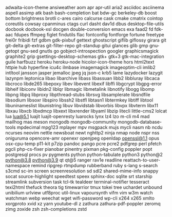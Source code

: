 adwaita-icon-theme
ansiweather
aom
apr
apr-util
aria2
asciidoc
asciinema
aspell
assimp
atk
bash
bash-completion
bat
bdw-gc
berkeley-db
boost
bottom
brightness
brotli
c-ares
cairo
calcurse
cask
cmake
cmatrix
cointop
coreutils
cowsay
cpanminus
ctags
curl
dasht
dav1d
dbus
desktop-file-utils
docbook
docbook-xsl
docgen
double-conversion
emacs
exa
faad2
fd
fdk-aac
fdupes
ffmpeg
figlet
findutils
flac
fontconfig
fontforge
fortune
freetype
frei0r
fribidi
fzf
gdbm
gdk-pixbuf
gettext
ghostscript
giflib
giflossy
girara
git
git-delta
git-extras
git-filter-repo
git-standup
gitui
glances
glib
gmp
gnu-getopt
gnu-sed
gnutls
go
gobject-introspection
googler
graphicsmagick
graphite2
grip
gsettings-desktop-schemas
gtk+
gtk+3
gtk-mac-integration
guile
harfbuzz
heroku
heroku-node
hicolor-icon-theme
hors
html2text
httpie
hub
hyperfine
icu4c
ilmbase
imagemagick
imageoptim-cli
imlib2
intltool
jansson
jasper
jemalloc
jpeg
jq
json-c
krb5
lame
lazydocker
lazygit
lazynpm
leptonica
libao
libarchive
libass
libassuan
libb2
libbluray
libcaca
libcroco
libde265
libepoxy
libev
libevent
libexif
libffi
libgcrypt
libgpg-error
libheif
libiconv
libidn2
liblqr
libmagic
libmetalink
libnotify
libogg
libomp
libpng
libpq
libproxy
libpthread-stubs
librsvg
libsamplerate
libsndfile
libsodium
libsoxr
libspiro
libssh2
libstfl
libtasn1
libtermkey
libtiff
libtool
libuninameslist
libunistring
libuv
libvidstab
libvorbis
libvpx
libvterm
libx11
libxau
libxcb
libxdmcp
libxext
libxrender
libyaml
libzip
litecli
little-cms2
lolcat
lua
lua@5.1
luajit
luajit-openresty
luarocks
lynx
lz4
lzo
m-cli
m4
mad
mailhog
mas
meson
mongodb
mongodb-community
mongodb-database-tools
mpdecimal
mpg123
mplayer
mpv
msgpack
mujs
mycli
nasm
nb
ncdu
ncurses
neovim
nettle
newsboat
newt
nghttp2
ninja
nmap
node
nspr
nss
oniguruma
opencore-amr
openexr
openjpeg
openldap
openssl@1.1
opus
osx-cpu-temp
p11-kit
p7zip
pandoc
pango
pcre
pcre2
pdfgrep
perl
pfetch
pgcli
php-cs-fixer
pianobar
pinentry
pixman
pkg-config
poppler
popt
postgresql
procs
pv
pygments
python
python-tabulate
python3
python@2
python@3.8
python@3.9
qt
qt@5
ranger
rav1e
readline
reattach-to-user-namespace
remind
ripgrep
rtmpdump
rubberband
ruby
s-lang
s-search
s3cmd
sc-im
screen
screenresolution
sd
sdl2
shared-mime-info
snappy
socat
source-highlight
speedtest
speex
sphinx-doc
sqlite
srt
starship
streamlink
subversion
task
tcl-tk
tealdeer
terminal-notifier
tesseract
texi2html
thefuck
theora
tig
timewarrior
tmux
tokei
tree
uchardet
unbound
unibilium
urlview
utf8proc
util-linux
vapoursynth
vifm
vim
w3m
watch
watchman
webp
weechat
wget
wifi-password
wp-cli
x264
x265
xmlto
xorgproto
xvid
xz
yarn
youtube-dl
z
zathura
zathura-pdf-poppler
zeromq
zimg
zoxide
zsh
zsh-completions
zstd
